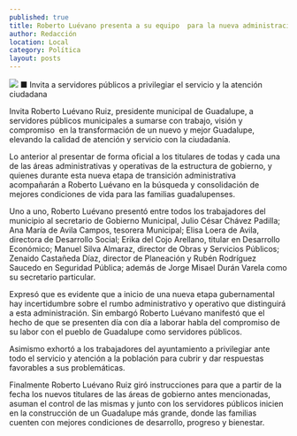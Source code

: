 ```yaml
---
published: true
title: Roberto Luévano presenta a su equipo  para la nueva administración municipal
author: Redacción
location: Local
category: Política
layout: posts
---
```


![](http://i.imgur.com/CQwIKMpm.jpg)
■ Invita a servidores públicos a privilegiar el servicio y la atención ciudadana

Invita Roberto Luévano Ruiz, presidente municipal de Guadalupe, a servidores públicos municipales a sumarse con trabajo, visión y compromiso  en la transformación  de un nuevo y mejor Guadalupe, elevando la calidad de atención y servicio con la ciudadanía.

Lo anterior al presentar de forma oficial a los titulares de todas y cada una de las áreas administrativas y operativas de la estructura de gobierno, y quienes durante esta nueva etapa de transición administrativa acompañarán a Roberto Luévano en la búsqueda y consolidación de mejores condiciones de vida para las familias guadalupenses.

Uno a uno, Roberto Luévano presentó entre todos los trabajadores del municipio al secretario de Gobierno Municipal, Julio César Chávez Padilla; Ana María de Avila Campos, tesorera Municipal; Elisa Loera de Avila, directora de Desarrollo Social; Erika del Cojo Arellano, titular en Desarrollo Económico; Manuel Silva Almaraz, director de Obras y Servicios Públicos; Zenaido Castañeda Díaz, director de Planeación y Rubén Rodríguez Saucedo en Seguridad Pública; además de Jorge Misael Durán Varela como su secretario particular.

Expresó que es evidente que a inicio de una nueva etapa gubernamental hay incertidumbre sobre el rumbo administrativo y operativo que distinguirá a esta administración. Sin embargó Roberto Luévano manifestó que el hecho de que se presenten día con día a laborar habla del compromiso de su labor con el pueblo de Guadalupe como servidores públicos. 

Asimismo exhortó a los trabajadores del ayuntamiento a privilegiar ante todo el servicio y atención a la población para cubrir y dar respuestas favorables a sus problemáticas.

Finalmente Roberto Luévano Ruiz giró instrucciones para que a partir de la fecha los nuevos titulares de las áreas de gobierno antes mencionadas, asuman el control de las mismas y junto con los servidores públicos inicien en la construcción de un Guadalupe más grande, donde las familias cuenten con mejores condiciones de desarrollo, progreso y bienestar.
